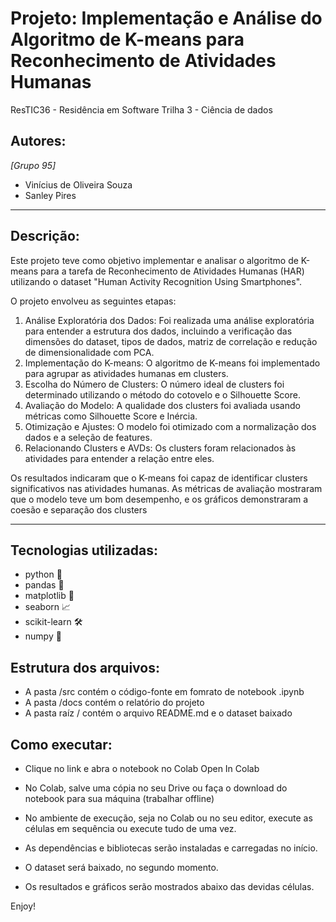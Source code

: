 # Projeto: Implementação e Análise do Algoritmo de K-means para Reconhecimento de Atividades Humanas
ResTIC36 - Residência em Software Trilha 3 - Ciência de dados

## Autores:

*[Grupo 95]*
- Vinícius de Oliveira Souza
- Sanley Pires


---

## Descrição:

Este projeto teve como objetivo implementar e analisar o algoritmo de K-means para a tarefa de
Reconhecimento de Atividades Humanas (HAR) utilizando o dataset "Human Activity Recognition 
Using Smartphones".

O projeto envolveu as seguintes etapas:
 1. Análise Exploratória dos Dados: Foi realizada uma análise exploratória para entender a 
estrutura dos dados, incluindo a verificação das dimensões do dataset, tipos de dados, matriz 
de correlação e redução de dimensionalidade com PCA.
 2. Implementação do K-means: O algoritmo de K-means foi implementado para agrupar as 
atividades humanas em clusters.
 3. Escolha do Número de Clusters: O número ideal de clusters foi determinado utilizando o 
método do cotovelo e o Silhouette Score.
 4. Avaliação do Modelo: A qualidade dos clusters foi avaliada usando métricas como 
Silhouette Score e Inércia.
 5. Otimização e Ajustes: O modelo foi otimizado com a normalização dos dados e a seleção 
de features.
 6. Relacionando Clusters e AVDs: Os clusters foram relacionados às atividades para entender 
a relação entre eles.

 Os resultados indicaram que o K-means foi capaz de identificar clusters significativos nas 
atividades humanas. As métricas de avaliação mostraram que o modelo teve um bom desempenho, e 
os gráficos demonstraram a coesão e separação dos clusters

---

## Tecnologias utilizadas:

- python 🐍
- pandas 🐼
- matplotlib 🎨
- seaborn 📈
- scikit-learn 🛠️
- numpy 🔢

## Estrutura dos arquivos:

- A pasta /src contém o código-fonte em fomrato de notebook .ipynb
- A pasta /docs contém o relatório do projeto
- A pasta raíz / contém o arquivo README.md e o dataset baixado


## Como executar:

- Clique no link e abra o notebook no Colab Open In Colab

- No Colab, salve uma cópia no seu Drive ou faça o download do notebook para sua máquina (trabalhar offline)

- No ambiente de execução, seja no Colab ou no seu editor, execute as células em sequência ou execute tudo de uma vez.

- As dependências e bibliotecas serão instaladas e carregadas no início.
- O dataset será baixado, no segundo momento.
- Os resultados e gráficos serão mostrados abaixo das devidas células.

Enjoy!